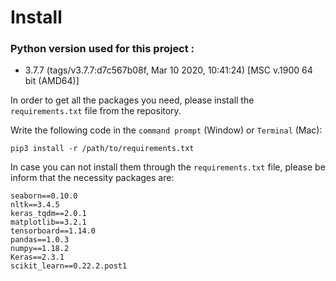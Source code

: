 # Install

### Python version used for this project : 
* 3.7.7 (tags/v3.7.7:d7c567b08f, Mar 10 2020, 10:41:24) [MSC v.1900 64 bit (AMD64)]

In order to get all the packages you need, please install the ```requirements.txt``` file from the repository.

Write the following code in the ```command prompt``` (Window) or ```Terminal``` (Mac):

```
pip3 install -r /path/to/requirements.txt
```

In case you can not install them through the ````requirements.txt```` file, please be inform that the necessity packages are:
 ```
seaborn==0.10.0
nltk==3.4.5
keras_tqdm==2.0.1
matplotlib==3.2.1
tensorboard==1.14.0
pandas==1.0.3
numpy==1.18.2
Keras==2.3.1
scikit_learn==0.22.2.post1
 ```
